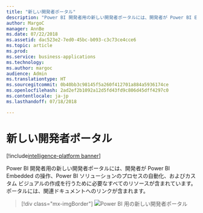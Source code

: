 ```yaml
---
title: "新しい開発者ポータル"
description: "Power BI 開発者用の新しい開発者ポータルには、開発者が Power BI Embedded の操作、Power BI ソリューションのプロセスの自動化、およびカスタム ビジュアルの作成を行うために必要なすべてのリソースが含まれます。"
author: MargoC
manager: AnnBe
ms.date: 07/22/2018
ms.assetid: dac523e2-7ed0-45bc-b093-c3c73ce4cce6
ms.topic: article
ms.prod: 
ms.service: business-applications
ms.technology: 
ms.author: margoc
audience: Admin
ms.translationtype: HT
ms.sourcegitcommit: 0b40bb3c98145f5a260f412701a884a5936174ce
ms.openlocfilehash: 2ad2ef2b1092a12d5fd43fd9c806d45dff4297c0
ms.contentlocale: ja-jp
ms.lasthandoff: 07/18/2018

---
```

# <a name="new-developer-portal"></a>新しい開発者ポータル

[!include[intelligence-platform banner](../../includes/intelligence-platform.md)]




Power BI 開発者用の新しい開発者ポータルには、開発者が Power BI Embedded の操作、Power BI ソリューションのプロセスの自動化、およびカスタム ビジュアルの作成を行うために必要なすべてのリソースが含まれています。 ポータルには、関連ドキュメントへのリンクが含まれます。

> [!div class="mx-imgBorder"]
> ![](media/new-developer-portal-1.png "Power BI 用の新しい開発者ポータル")


